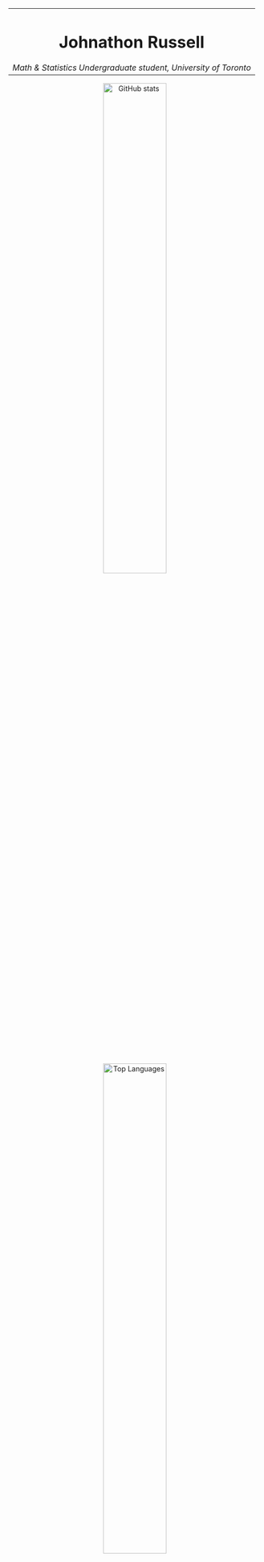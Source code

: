 <table align="center">
  <tr>
    <td align="center">
      <h1>Johnathon Russell</h1>
      <em>Math & Statistics Undergraduate student, University of Toronto</em>
    </td>
  </tr>
</table>

<p align="center">
  <img 
    height="50%" 
    width="auto"
    src="https://github-readme-stats.vercel.app/api?username=Johnathon-R&show_icons=true&count_private=true&theme=darcula&hide_border=true&hide=issues,contribs&bg_color=00000000" 
    alt="GitHub stats"
  />
  <img 
    height="50%" 
    width="auto"
    src="https://github-readme-stats.vercel.app/api/top-langs/?username=Johnathon-R&layout=compact&theme=darcula&hide_border=true&hide=issues,contribs&bg_color=00000000"
    alt="Top Languages" 
  />
</p>

## Education

**University of Toronto - Toronto, Ontario**  
HBSc in Mathematics and Statistics - *Expected Graduation, Apr 2028*  

## Technical Skills
**Languages**: C/C++, Python, Typescript, HTML  
**Libraries & Frameworks**: NumPy, Pandas, Matplotlib, React, Tailwind CSS  
**Platforms & Tools**: Git, GitHub, Vs Code, macOs  

## Let's Connect
I'm open to research roles, internship opportunities, and collaboration on data-driven projects.
